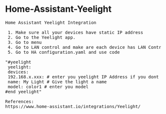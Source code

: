 # Home-Assistant-Yeelight
<pre>Home Assistant Yeelight Integration

 1. Make sure all your devices have static IP address 
 2. Go to the Yeelight app.
 3. Go to menu
 4. Go to LAN control and make are each device has LAN Control allowed.
 5. Go to HA configuration.yaml and use code

"#yeelight
 yeelight:
 devices:
 192.168.x.xxx: # enter you yeelight IP Address if you dont know it use Fing app from google play store to find it.
 name: My Light # Give the light a name
 model: color1 # enter you model
#end yeelight"

References:
https://www.home-assistant.io/integrations/Yeelight/
</pre>
